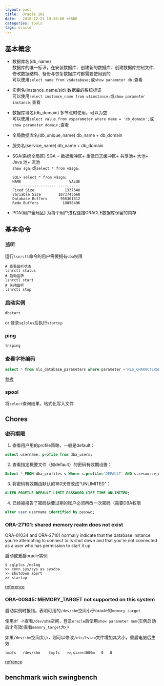 ```yaml
---
layout: post
title:  Oracle 101
date:   2018-12-21 19:30:00 +0800
categories: tools
tags: oracle
---
```


## 基本概念

* 数据库名(db_name)  
	数据库的唯一标识，在安装数据库、创建新的数据库、创建数据库控制文件、修改数据结构、备份与恢复数据库时都需要使用到的  
	可以使用`select name from v$database;`或`show parameter db;`查看
* 实例名(instance_name/sid)
	数据库的系统标识  
	可以使用`select instance_name from v$instance;`或`show parameter instance;`查看
* 数据库域名(db_domain)
	多节点时使用，可以为空  
	可以使用`select value from v$parameter where name = 'db_domain';`或`show parameter domain;`查看
* 全局数据库名(db_unique_name)
	db_name + db_domain
* 服务名(service_name)
	db_name + db_domain

* SGA(系统全局区)
	SGA = 数据缓冲区+ 重做日志缓冲区+ 共享池+ 大池+ Java 池+ 流池  
	`show sga;`或`select * from v$sga;`  
	```
	SQL> select * from v$sga; 
	NAME                      VALUE
	-------------------- ----------
	Fixed Size              1337548
	Variable Size        1073743668
	Database Buffers      956301312
	Redo Buffers           10858496
	```
* PGA(用户全局区)
	为每个用户进程连接ORACLE数据库保留的内存

## 基本命令

### 监听

运行`lsnrctl`命令的用户需要拥有`dba`权限

```shell
# 查看监听状态
lsnrctl status
# 启动监听
lsnrctl start
# 关闭监听
lsnrctl stop
```

### 启动实例

```shell
dbstart
```

or 登录`sqlplus`后执行`startup`

### ping

```
tnsping
```

### 查看字符编码

```sql
select * from nls_database_parameters where parameter ='NLS_CHARACTERSET';
```

[参考](https://blog.csdn.net/angus_17/article/details/7762472)

### spool

将`select`查询结果，格式化写入文件

## Chores

### 密码期限

1. 查看用户用的profile策略，一般是default：  

```sql
select username, profile from dba_users;
```

2. 查看指定概要文件（如default）的密码有效期设置：  

```sql
Select * FROM dba_profiles s Where s.profile='DEFAULT' AND s.resource_name='PASSWORD_LIFE_TIME';
```

3. 将密码有效期由默认的180天修改成“UNLIMITED”：  

```sql
ALTER PROFILE DEFAULT LIMIT PASSWORD_LIFE_TIME UNLIMITED;
```

4. 已经被报告了密码快要过期的账户必须再改一次密码（需要DBA权限

```sql
alter user username identified by passwd;
```

### ORA-27101: shared memory realm does not exist

ORA-01034 and ORA-27101 normally indicate that the database instance you're attempting to connect to is shut down and that you're not connected as a user who has permission to start it up  

启动或重启oracle实例

```shell
$ sqlplus /nolog
>> conn sys/sys as sysdba
>> shutdown abort
>> startup
```

[reference](https://stackoverflow.com/questions/6555827/ora-01034-oracle-not-available-ora-27101-shared-memory-realm-does-not-exist)

### ORA-00845: MEMORY_TARGET not supported on this system

启动实例时报错。表明可用的`/dev/shm`空间小于oracle的`memory_target`

使用`df -h`查看`/dev/shm`空间，登录`oracle`后使用`show parameter mem`(实例启动后才有效)查看`memory_target`大小

如果`/dev/shm`空间太小，则可以修改`/etc/fstab`文件增加其大小，重启电脑后生效

```/etc/fstab
tmpfs	/dev/shm	tmpfs	rw,size=4000m	0	0
```

[refrence](https://www.askmaclean.com/archives/%E8%A7%A3%E5%86%B3linux%E4%B8%8A11g%E7%9A%84ora-00845%E9%94%99%E8%AF%AF.html)

## benchmark wich swingbench


